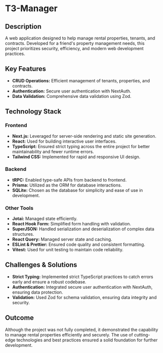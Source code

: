 # T3-Manager

## Description
A web application designed to help manage rental properties, tenants, and contracts. Developed for a friend's property management needs, this project prioritizes security, efficiency, and modern web development practices.

## Key Features
- **CRUD Operations:** Efficient management of tenants, properties, and contracts.
- **Authentication:** Secure user authentication with NextAuth.
- **Data Validation:** Comprehensive data validation using Zod.

## Technology Stack
### Frontend
- **Next.js:** Leveraged for server-side rendering and static site generation.
- **React:** Used for building interactive user interfaces.
- **TypeScript:** Ensured strict typing across the entire project for better maintainability and fewer runtime errors.
- **Tailwind CSS:** Implemented for rapid and responsive UI design.

### Backend
- **tRPC:** Enabled type-safe APIs from backend to frontend.
- **Prisma:** Utilized as the ORM for database interactions.
- **SQLite:** Chosen as the database for simplicity and ease of use in development.

### Other Tools
- **Jotai:** Managed state efficiently.
- **React Hook Form:** Simplified form handling with validation.
- **SuperJSON:** Handled serialization and deserialization of complex data structures.
- **React Query:** Managed server state and caching.
- **ESLint & Prettier:** Ensured code quality and consistent formatting.
- **Vitest:** Used for unit testing to maintain code reliability.

## Challenges & Solutions
- **Strict Typing:** Implemented strict TypeScript practices to catch errors early and ensure a robust codebase.
- **Authentication:** Integrated secure user authentication with NextAuth, ensuring data protection.
- **Validation:** Used Zod for schema validation, ensuring data integrity and security.

## Outcome
Although the project was not fully completed, it demonstrated the capability to manage rental properties efficiently and securely. The use of cutting-edge technologies and best practices ensured a solid foundation for further development.
